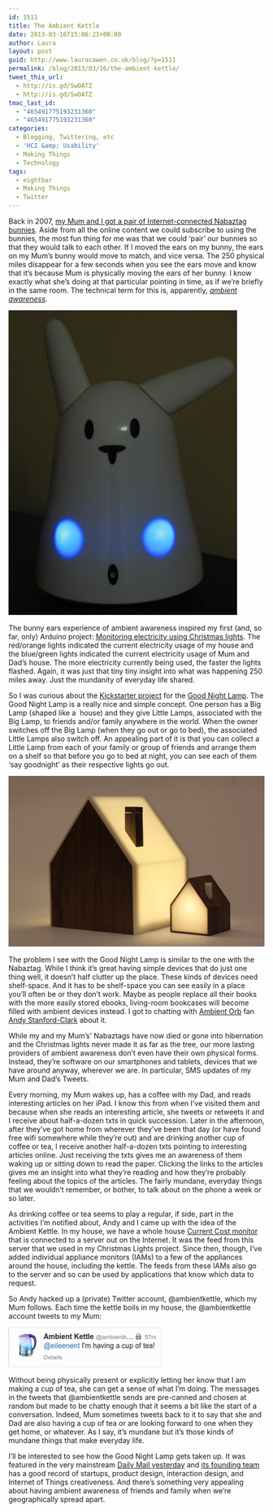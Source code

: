 ```yaml
---
id: 1511
title: The Ambient Kettle
date: 2013-03-16T15:06:21+00:00
author: Laura
layout: post
guid: http://www.lauracowen.co.uk/blog/?p=1511
permalink: /blog/2013/03/16/the-ambient-kettle/
tweet_this_url:
  - http://is.gd/SwOATZ
  - http://is.gd/SwOATZ
tmac_last_id:
  - "465491775193231360"
  - "465491775193231360"
categories:
  - Blogging, Twittering, etc
  - 'HCI &amp; Usability'
  - Making Things
  - Technology
tags:
  - eightbar
  - Making Things
  - Twitter
---
```

<p style="text-align: left;">
  Back in 2007, <a title="My new friend blog post" href="http://www.lauracowen.co.uk/blog/2007/05/24/my-new-friend/" target="_blank">my Mum and I got a pair of Internet-connected Nabaztag bunnies</a>. Aside from all the online content we could subscribe to using the bunnies, the most fun thing for me was that we could &#8216;pair&#8217; our bunnies so that they would talk to each other. If I moved the ears on my bunny, the ears on my Mum&#8217;s bunny would move to match, and vice versa. The 250 physical miles disappear for a few seconds when you see the ears move and know that it&#8217;s because Mum is physically moving the ears of her bunny. I know exactly what she&#8217;s doing at that particular pointing in time, as if we&#8217;re briefly in the same room. The technical term for this is, apparently, <a title="Ambient awareness on Wikipedia" href="http://en.wikipedia.org/wiki/Ambient_awareness" target="_blank"><em>ambient awareness</em></a>.
</p>

![My Nabaztag bunny](uploads/2013/03/bunny.jpg)

<p style="text-align: left;">
  The bunny ears experience of ambient awareness inspired my first (and, so far, only) Arduino project: <a title="Electricity monitoring with Christmas lights and Arduino" href="http://www.lauracowen.co.uk/blog/2010/02/09/electricity-monitoring-with-christmas-lights-and-arduino/" target="_blank">Monitoring electricity using Christmas lights</a>. The red/orange lights indicated the current electricity usage of my house and the blue/green lights indicated the current electricity usage of Mum and Dad&#8217;s house. The more electricity currently being used, the faster the lights flashed. Again, it was just that tiny tiny insight into what was happening 250 miles away. Just the mundanity of everyday life shared.
</p>

<p style="text-align: left;">
  So I was curious about the <a title="Kickstarter project for Good Night Lamp" href="http://www.kickstarter.com/projects/designswarm/good-night-lamp/" target="_blank">Kickstarter project</a> for the <a title="Good Night Lamp website" href="http://goodnightlamp.com/" target="_blank">Good Night Lamp</a>. The Good Night Lamp is a really nice and simple concept. One person has a Big Lamp (shaped like a  house) and they give Little Lamps, associated with the Big Lamp, to friends and/or family anywhere in the world. When the owner switches off the Big Lamp (when they go out or go to bed), the associated Little Lamps also switch off. An appealing part of it is that you can collect a Little Lamp from each of your family or group of friends and arrange them on a shelf so that before you go to bed at night, you can see each of them &#8216;say goodnight&#8217; as their respective lights go out.
</p>

![Good-Night-Lamp](uploads/2013/03/Good-Night-Lamp-9.jpg)

<p style="text-align: left;">
  The problem I see with the Good Night Lamp is similar to the one with the Nabaztag. While I think it&#8217;s great having simple devices that do just one thing well, it doesn&#8217;t half clutter up the place. These kinds of devices need shelf-space. And it has to be shelf-space you can see easily in a place you&#8217;ll often be or they don&#8217;t work. Maybe as people replace all their books with the more easily stored ebooks, living-room bookcases will become filled with ambient devices instead. I got to chatting with <a title="Ambient Orb website" href="http://www.ambientdevices.com/about/consumer-devices" target="_blank">Ambient Orb</a> fan <a title="@andysc on Twitter" href="https://twitter.com/andysc" target="_blank">Andy Stanford-Clark</a> about it.
</p>

<p style="text-align: left;">
  While my and my Mum&#8217;s&#8217; Nabaztags have now died or gone into hibernation and the Christmas lights never made it as far as the tree, our more lasting providers of ambient awareness don&#8217;t even have their own physical forms. Instead, they&#8217;re software on our smartphones and tablets, devices that we have around anyway, wherever we are. In particular, SMS updates of my Mum and Dad&#8217;s Tweets.
</p>

<p style="text-align: left;">
  Every morning, my Mum wakes up, has a coffee with my Dad, and reads interesting articles on her iPad. I know this from when I&#8217;ve visited them and because when she reads an interesting article, she tweets or retweets it and I receive about half-a-dozen txts in quick succession. Later in the afternoon, after they&#8217;ve got home from wherever they&#8217;ve been that day (or have found free wifi somewhere while they&#8217;re out) and are drinking another cup of coffee or tea, I receive another half-a-dozen txts pointing to interesting articles online. Just receiving the txts gives me an awareness of them waking up or sitting down to read the paper. Clicking the links to the articles gives me an insight into what they&#8217;re reading and how they&#8217;re probably feeling about the topics of the articles. The fairly mundane, everyday things that we wouldn&#8217;t remember, or bother, to talk about on the phone a week or so later.
</p>

<p style="text-align: left;">
  As drinking coffee or tea seems to play a regular, if side, part in the activities I&#8217;m notified about, Andy and I came up with the idea of the Ambient Kettle. In my house, we have a whole house <a title="Current Cost website" href="http://currentcost.co.uk/" target="_blank">Current Cost monitor</a> that is connected to a server out on the Internet. It was the feed from this server that we used in my Christmas Lights project. Since then, though, I&#8217;ve added individual appliance monitors (IAMs) to a few of the appliances around the house, including the kettle. The feeds from these IAMs also go to the server and so can be used by applications that know which data to request.
</p>

<p style="text-align: left;">
  So Andy hacked up a (private) Twitter account, @ambientkettle, which my Mum follows. Each time the kettle boils in my house, the @ambientkettle account tweets to my Mum:
</p>

![@ambientkettle tweets](uploads/2013/03/kettle-tweet.png)

<p style="text-align: left;">
  Without being physically present or explicitly letting her know that I am making a cup of tea, she can get a sense of what I&#8217;m doing. The messages in the tweets that @ambientkettle sends are pre-canned and chosen at random but made to be chatty enough that it seems a bit like the start of a conversation. Indeed, Mum sometimes tweets back to it to say that she and Dad are also having a cup of tea or are looking forward to one when they get home, or whatever. As I say, it&#8217;s mundane but it&#8217;s those kinds of mundane things that make everyday life.
</p>

<p style="text-align: left;">
  I&#8217;ll be interested to see how the Good Night Lamp gets taken up. It was featured in the very mainstream <a title="@GNLteam's tweet about Daily Mail article" href="https://twitter.com/GNLteam/status/312626544336064512" target="_blank">Daily Mail yesterday</a> and <a title="Good Night Lamp team" href="http://goodnightlamp.com/team/" target="_blank">its founding team</a> has a good record of startups, product design, interaction design, and Internet of Things creativeness. And there&#8217;s something very appealing about having ambient awareness of friends and family when we&#8217;re geographically spread apart.
</p>